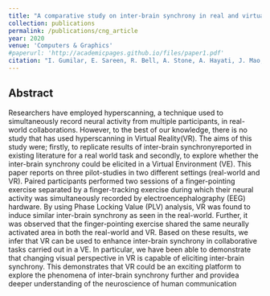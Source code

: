 ```yaml
---
title: "A comparative study on inter-brain synchrony in real and virtual environments using hyperscanning"
collection: publications
permalink: /publications/cng_article
year: 2020
venue: 'Computers & Graphics'
#paperurl: 'http://academicpages.github.io/files/paper1.pdf'
citation: "I. Gumilar, E. Sareen, R. Bell, A. Stone, A. Hayati, J. Mao, A. Barde, A. Gupta, A. Dey, G. Lee, and M. Billinghurst, "A comparative study on inter-brain synchrony in real and virtual environments using hyperscanning," in <i>Computers & Graphics</i>', In Press, 2020, doi: 10.1016/j.cag.2020.10.003".
---
```

## Abstract
Researchers have employed hyperscanning, a technique used to simultaneously record neural activity from multiple participants, in real-world collaborations. However, to the best of our knowledge, there is no study that has used hyperscanning in Virtual Reality(VR). The aims of this study were; firstly, to replicate results of inter-brain synchronyreported in existing literature for a real world task and secondly,  to explore whether the  inter-brain  synchrony  could  be  elicited  in  a  Virtual  Environment  (VE).  This  paper reports on three pilot-studies in two different settings (real-world and VR). Paired participants performed two sessions of a finger-pointing exercise separated by a finger-tracking  exercise  during  which  their  neural  activity  was  simultaneously  recorded  by electroencephalography (EEG) hardware.  By using Phase Locking Value (PLV) analysis, VR was found to induce similar inter-brain synchrony as seen in the real-world. Further, it was observed that the finger-pointing exercise shared the same neurally activated area in both the real-world and VR. Based on these results, we infer that VR can be used to enhance inter-brain synchrony in collaborative tasks carried out in a VE. In particular, we have been able to demonstrate that changing visual perspective in VR is capable of eliciting inter-brain synchrony.  This demonstrates that VR could be an exciting platform to explore the phenomena of inter-brain synchrony further and providea deeper understanding of the neuroscience of human communication
